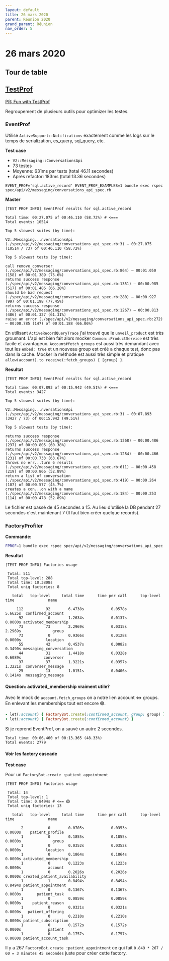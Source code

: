```yaml
---
layout: default
title: 26 mars 2020
parent: Réunion 2020
grand_parent: Réunion
nav_order: 5
---
```


# 26 mars 2020

## Tour de table

## [TestProf](https://test-prof.evilmartians.io/#/)

[PR: Fun with TestProf](https://github.com/petalmd/petalmd.rails/pull/5347)

Regroupement de plusieurs outils pour optimizer les testes.

### EventProf

Utilise `ActiveSupport::Notifications` exactement comme les logs sur le temps de serialization, es_query, sql_query, etc.

**Test case**

* `V2::Messaging::ConversationsApi`
* 73 testes
* Moyenne: 631ms par tests (total 46.11 secondes)
* Après refactor: 183ms (total 13.36 secondes)

```
EVENT_PROF='sql.active_record' EVENT_PROF_EXAMPLES=1 bundle exec rspec spec/api/v2/messaging/conversations_api_spec.rb
```

**Master**

```
[TEST PROF INFO] EventProf results for sql.active_record

Total time: 00:27.075 of 00:46.110 (58.72%) # <===
Total events: 10514

Top 5 slowest suites (by time):

V2::Messaging...nversationsApi (./spec/api/v2/messaging/conversations_api_spec.rb:3) – 00:27.075 (10514 / 73) of 00:46.110 (58.72%)

Top 5 slowest tests (by time):

call remove_converser (./spec/api/v2/messaging/conversations_api_spec.rb:864) – 00:01.050 (158) of 00:01.389 (75.6%)
returns success response (./spec/api/v2/messaging/conversations_api_spec.rb:1351) – 00:00.985 (517) of 00:01.486 (66.28%)
should be bad request (./spec/api/v2/messaging/conversations_api_spec.rb:280) – 00:00.927 (99) of 00:01.198 (77.45%)
returns success response (./spec/api/v2/messaging/conversations_api_spec.rb:1267) – 00:00.813 (486) of 00:01.327 (61.31%)
raise an error (./spec/api/v2/messaging/conversations_api_spec.rb:272) – 00:00.785 (147) of 00:01.188 (66.06%)
```

En utilisant `ActiveRecordQueryTrace` j'ai trouvé que le `unveil_product` est très groumant. 
L'api est bien fait alors mocker `Common::ProductService` est très facile et avantageux.
 `Account#fetch_groups` est aussi très demandant avec tout les `embed: true` et
  un nouveau group est créé a chaque test, donc pas dans la cache. Mocker la méthode est aussi très simple et
  pratique `allow(account).to receive(:fetch_groups) { [group] }`.


**Resultat**

```
[TEST PROF INFO] EventProf results for sql.active_record

Total time: 00:07.893 of 00:15.942 (49.51%) # <===
Total events: 3427

Top 5 slowest suites (by time):

V2::Messaging...nversationsApi (./spec/api/v2/messaging/conversations_api_spec.rb:3) – 00:07.893 (3427 / 73) of 00:15.942 (49.51%)

Top 5 slowest tests (by time):

returns success response (./spec/api/v2/messaging/conversations_api_spec.rb:1368) – 00:00.486 (237) of 00:00.805 (60.38%)
returns success response (./spec/api/v2/messaging/conversations_api_spec.rb:1284) – 00:00.466 (231) of 00:00.733 (63.67%)
throws no err...turn 6 results (./spec/api/v2/messaging/conversations_api_spec.rb:611) – 00:00.458 (219) of 00:00.866 (52.89%)
return a list of conversation (./spec/api/v2/messaging/conversations_api_spec.rb:419) – 00:00.264 (107) of 00:00.577 (45.7%)
creates a con...on with a name (./spec/api/v2/messaging/conversations_api_spec.rb:184) – 00:00.253 (114) of 00:00.478 (52.89%)
```

Le fichier est passé de 45 secondes a 15. Au lieu d'utilisé la DB pendant 27 secondes c'est maintenant 7 (Il faut bien créer quelque records).


### FactoryProfiler

**Commande:**

```sh
FPROF=1 bundle exec rspec spec/api/v2/messaging/conversations_api_spec.rb
```

**Resultat**

```
[TEST PROF INFO] Factories usage

 Total: 511
 Total top-level: 288
 Total time: 10.3808s
 Total uniq factories: 8

   total   top-level     total time      time per call      top-level time               name

     112          92        6.4738s            0.0578s             5.6625s  confirmed_account
      92           0        1.2634s            0.0137s             0.0000s activated_membership
      73          73        2.2969s            0.0315s             2.2969s              group
      73           0        0.9366s            0.0128s             0.0000s           location
      55          42        0.4537s            0.0082s             0.3490s messaging_conversation
      44          31        1.4418s            0.0328s             0.6089s          converser
      37          37        1.3221s            0.0357s             1.3221s  converser_message
      25          13        1.0151s            0.0406s             0.1414s  messaging_message
```

#### Question: activated_membership vraiment utile?

Avec le mock de `account.fetch_groups` on a notre lien account <=> groups. 
En enlevant les memberships tout est encore 🟢.

```ruby
- let(:account) { FactoryBot.create(:confirmed_account, group: group) }
+ let(:account) { FactoryBot.create(:confirmed_account) }
```

Si je reprend EventProf, on a sauvé un autre 2 secondes.

```
Total time: 00:06.460 of 00:13.365 (48.33%)
Total events: 2779
```

#### Voir les factory cascade

**Test case**

Pour un `FactoryBot.create :patient_appointment`

```
[TEST PROF INFO] Factories usage

 Total: 14
 Total top-level: 1
 Total time: 0.8494s # <== 😱
 Total uniq factories: 13

   total   top-level     total time      time per call      top-level time               name

       2           0        0.0705s            0.0353s             0.0000s    patient_profile
       1           0        0.1855s            0.1855s             0.0000s              group
       1           0        0.0352s            0.0352s             0.0000s           location
       1           0        0.1864s            0.1864s             0.0000s activated_membership
       1           0        0.1223s            0.1223s             0.0000s            account
       1           0        0.2026s            0.2026s             0.0000s created_patient_availability
       1           1        0.8494s            0.8494s             0.8494s patient_appointment
       1           0        0.1367s            0.1367s             0.0000s       patient_task
       1           0        0.0859s            0.0859s             0.0000s     patient_reason
       1           0        0.0321s            0.0321s             0.0000s   patient_offering
       1           0        0.2210s            0.2210s             0.0000s patient_subscription
       1           0        0.1572s            0.1572s             0.0000s            patient
       1           0        0.1757s            0.1757s             0.0000s patient_account_task

```
Il y a 267 `FactoryBot.create :patient_appointment` ce qui fait `0.849 * 267 / 60 = 3 minutes 45 secondes` juste pour créer cette factory.
